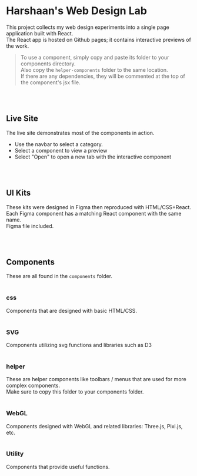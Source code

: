 
# Harshaan's Web Design Lab
This project collects my web design experiments into a single page application built with React.  
The React app is hosted on Github pages; it contains interactive previews of the work.    
> To use a component, simply copy and paste its folder to your components directory.  
> Also copy the `helper-components` folder to the same location.  
> If there are any dependencies, they will be commented at the top of the component's jsx file.


<br/> 
<br/> 

## Live Site
The live site demonstrates most of the components in action.  
* Use the navbar to select a category.
* Select a component to view a preview
* Select "Open" to open a new tab with the interactive component
<br/>
<br/>

## UI Kits
These kits were designed in Figma then reproduced with HTML/CSS+React.  
Each Figma component has a matching React component with the same name.  
Figma file included.  

<br/> 
<br/> 

## Components
These are all found in the `components` folder.
<br/>
<br/>

### css
Components that are designed with basic HTML/CSS.
<br/>
<br/>

### SVG
Components utilizing svg functions and libraries such as D3
<br/>
<br/>

### helper
These are helper components like toolbars / menus that are used for more complex components.  
Make sure to copy this folder to your components folder.
<br/>
<br/>

### WebGL
Components designed with WebGL and related libraries: Three.js, Pixi.js, etc.
<br/> 
<br/> 

### Utility
Components that provide useful functions.
<br />
<br />


<br/> 
<br/> 